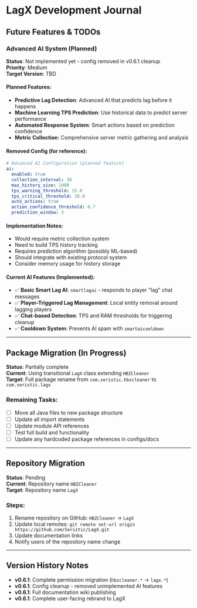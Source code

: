 # LagX Development Journal

## Future Features & TODOs

### Advanced AI System (Planned)
**Status**: Not implemented yet - config removed in v0.6.1 cleanup  
**Priority**: Medium  
**Target Version**: TBD  

#### Planned Features:
- **Predictive Lag Detection**: Advanced AI that predicts lag before it happens
- **Machine Learning TPS Prediction**: Use historical data to predict server performance
- **Automated Response System**: Smart actions based on prediction confidence
- **Metric Collection**: Comprehensive server metric gathering and analysis

#### Removed Config (for reference):
```yaml
# Advanced AI Configuration (planned feature)
ai:
  enabled: true
  collection_interval: 30
  max_history_size: 1000
  tps_warning_threshold: 15.0
  tps_critical_threshold: 10.0
  auto_actions: true
  action_confidence_threshold: 0.7
  prediction_window: 5
```

#### Implementation Notes:
- Would require metric collection system
- Need to build TPS history tracking
- Requires prediction algorithm (possibly ML-based)
- Should integrate with existing protocol system
- Consider memory usage for history storage

#### Current AI Features (Implemented):
- ✅ **Basic Smart Lag AI**: `smartlagai` - responds to player "lag" chat messages
- ✅ **Player-Triggered Lag Management**: Local entity removal around lagging players
- ✅ **Chat-based Detection**: TPS and RAM thresholds for triggering cleanup
- ✅ **Cooldown System**: Prevents AI spam with `smartaicooldown`

---

## Package Migration (In Progress)
**Status**: Partially complete  
**Current**: Using transitional `LagX` class extending `HBZCleaner`  
**Target**: Full package rename from `com.seristic.hbzcleaner` to `com.seristic.lagx`  

### Remaining Tasks:
- [ ] Move all Java files to new package structure
- [ ] Update all import statements
- [ ] Update module API references
- [ ] Test full build and functionality
- [ ] Update any hardcoded package references in configs/docs

---

## Repository Migration
**Status**: Pending  
**Current**: Repository name `HBZCleaner`  
**Target**: Repository name `LagX`  

### Steps:
1. Rename repository on GitHub: `HBZCleaner` → `LagX`
2. Update local remotes: `git remote set-url origin https://github.com/Seristic/LagX.git`
3. Update documentation links
4. Notify users of the repository name change

---

## Version History Notes
- **v0.6.1**: Complete permission migration (`hbzcleaner.*` → `lagx.*`)
- **v0.6.1**: Config cleanup - removed unimplemented AI features
- **v0.6.1**: Full documentation wiki publishing
- **v0.6.1**: Complete user-facing rebrand to LagX